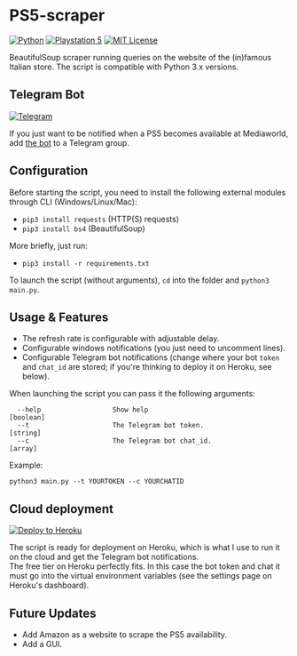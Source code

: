 # PS5-scraper

[![Python](https://img.shields.io/badge/python-3670A0?style=for-the-badge&logo=python&logoColor=ffdd54)](https://www.python.org/)
[![Playstation 5](https://img.shields.io/badge/Playstation%205-003791?style=for-the-badge&logo=playstation-5&logoColor=white)](https://www.playstation.com/en-us/ps5/)
[![MIT License](https://img.shields.io/github/license/drew458/ps5-scraper?style=for-the-badge)](https://opensource.org/licenses/MIT)

BeautifulSoup scraper running queries on the website of the (in)famous Italian store.
The script is compatible with Python 3.x versions.

## Telegram Bot

[![Telegram](https://img.shields.io/badge/Telegram-2CA5E0?style=for-the-badge&logo=telegram&logoColor=white)](https://t.me/PS5scrapermw_bot)

If you just want to be notified when a PS5 becomes available at Mediaworld, add [the bot](https://t.me/PS5scrapermw_bot) to a Telegram group.

## Configuration
Before starting the script, you need to install the following external modules through CLI (Windows/Linux/Mac):
* `pip3 install requests` (HTTP(S) requests)
* `pip3 install bs4` (BeautifulSoup)

More briefly, just run:
* `pip3 install -r requirements.txt`

To launch the script (without arguments), `cd` into the folder and `python3 main.py`.

## Usage & Features

* The refresh rate is configurable with adjustable delay.  
* Configurable windows notifications (you just need to uncomment lines).  
* Configurable Telegram bot notifications (change where your bot `token` and `chat_id` are stored; if you're thinking to deploy it on Heroku, see below).

When launching the script you can pass it the following arguments:
```
  --help                  Show help                                                                                [boolean]
  --t                     The Telegram bot token.                                                                  [string]
  --c                     The Telegram bot chat_id.                                                                [array]
```

Example:
```
python3 main.py --t YOURTOKEN --c YOURCHATID
```


## Cloud deployment

[![Deploy to Heroku](https://www.herokucdn.com/deploy/button.svg)](https://heroku.com/deploy)

The script is ready for deployment on Heroku, which is what I use to run it on the cloud and get the Telegram bot notifications.  
The free tier on Heroku perfectly fits. In this case the bot token and chat it must go into the virtual environment variables (see the settings page on Heroku's dashboard).

## Future Updates
* Add Amazon as a website to scrape the PS5 availability.
* Add a GUI.
